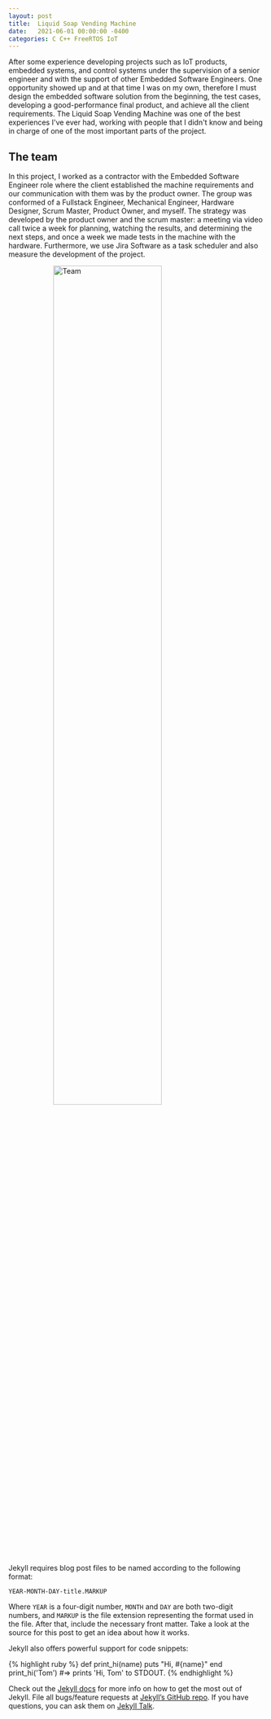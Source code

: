 ```yaml
---
layout: post
title:  Liquid Soap Vending Machine
date:   2021-06-01 00:00:00 -0400
categories: C C++ FreeRTOS IoT
---
```

After some experience developing projects such as IoT products, embedded systems, and control systems under the supervision of a senior engineer and with the support of other Embedded Software Engineers. One opportunity showed up and at that time I was on my own, therefore I must design the embedded software solution from the beginning, the test cases, developing a good-performance final product, and achieve all the client requirements. The Liquid Soap Vending Machine was one of the best experiences I've ever had, working with people that I didn't know and being in charge of one of the most important parts of the project.

## The team

In this project, I worked as a contractor with the Embedded Software Engineer role where the client established the machine requirements and our communication with them was by the product owner. The group was conformed of a Fullstack Engineer, Mechanical Engineer, Hardware Designer, Scrum Master, Product Owner, and myself. The strategy was developed by the product owner and the scrum master: a meeting via video call twice a week for planning, watching the results, and determining the next steps, and once a week we made tests in the machine with the hardware. Furthermore, we use Jira Software as a task scheduler and also measure the development of the project.

<img alt="Team" src="/portfolio/assets/lsvm_team.jpg" style="width: 65%; display: block; margin: 0 auto;"/>


Jekyll requires blog post files to be named according to the following format:

`YEAR-MONTH-DAY-title.MARKUP`

Where `YEAR` is a four-digit number, `MONTH` and `DAY` are both two-digit numbers, and `MARKUP` is the file extension representing the format used in the file. After that, include the necessary front matter. Take a look at the source for this post to get an idea about how it works.

Jekyll also offers powerful support for code snippets:

{% highlight ruby %}
def print_hi(name)
  puts "Hi, #{name}"
end
print_hi('Tom')
#=> prints 'Hi, Tom' to STDOUT.
{% endhighlight %}

Check out the [Jekyll docs][jekyll-docs] for more info on how to get the most out of Jekyll. File all bugs/feature requests at [Jekyll’s GitHub repo][jekyll-gh]. If you have questions, you can ask them on [Jekyll Talk][jekyll-talk].

[jekyll-docs]: https://jekyllrb.com/docs/home
[jekyll-gh]:   https://github.com/jekyll/jekyll
[jekyll-talk]: https://talk.jekyllrb.com/
